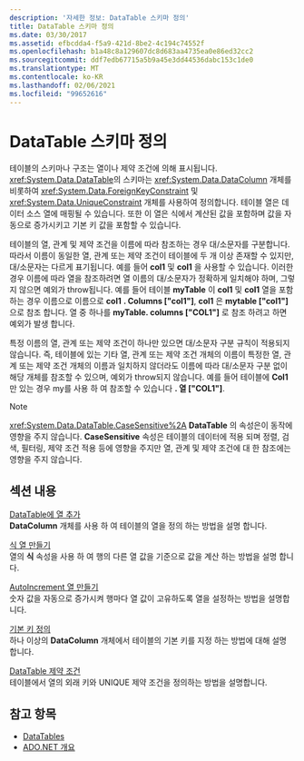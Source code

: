 ```yaml
---
description: '자세한 정보: DataTable 스키마 정의'
title: DataTable 스키마 정의
ms.date: 03/30/2017
ms.assetid: efbcdda4-f5a9-421d-8be2-4c194c74552f
ms.openlocfilehash: b1a48c8a129607dc8d683aa4735ea0e86ed32cc2
ms.sourcegitcommit: ddf7edb67715a5b9a45e3dd44536dabc153c1de0
ms.translationtype: MT
ms.contentlocale: ko-KR
ms.lasthandoff: 02/06/2021
ms.locfileid: "99652616"
---
```

# <a name="datatable-schema-definition"></a>DataTable 스키마 정의

테이블의 스키마나 구조는 열이나 제약 조건에 의해 표시됩니다. <xref:System.Data.DataTable>의 스키마는 <xref:System.Data.DataColumn> 개체를 비롯하여 <xref:System.Data.ForeignKeyConstraint> 및 <xref:System.Data.UniqueConstraint> 개체를 사용하여 정의합니다. 테이블 열은 데이터 소스 열에 매핑될 수 있습니다. 또한 이 열은 식에서 계산된 값을 포함하며 값을 자동으로 증가시키고 기본 키 값을 포함할 수 있습니다.  
  
 테이블의 열, 관계 및 제약 조건을 이름에 따라 참조하는 경우 대/소문자를 구분합니다. 따라서 이름이 동일한 열, 관계 또는 제약 조건이 테이블에 두 개 이상 존재할 수 있지만, 대/소문자는 다르게 표기됩니다. 예를 들어 **col1** 및 **col1** 을 사용할 수 있습니다. 이러한 경우 이름에 따라 열을 참조하려면 열 이름의 대/소문자가 정확하게 일치해야 하며, 그렇지 않으면 예외가 throw됩니다. 예를 들어 테이블 **myTable** 이 **col1** 및 **col1** 열을 포함 하는 경우 이름으로 이름으로 **col1** **. Columns ["col1"]**, **col1** 은 **mytable ["col1"]** 으로 참조 합니다. 열 중 하나를 **myTable. columns ["COL1"]** 로 참조 하려고 하면 예외가 발생 합니다.  
  
 특정 이름의 열, 관계 또는 제약 조건이 하나만 있으면 대/소문자 구분 규칙이 적용되지 않습니다. 즉, 테이블에 있는 기타 열, 관계 또는 제약 조건 개체의 이름이 특정한 열, 관계 또는 제약 조건 개체의 이름과 일치하지 않더라도 이름에 따라 대/소문자 구분 없이 해당 개체를 참조할 수 있으며, 예외가 throw되지 않습니다. 예를 들어 테이블에 **Col1** 만 있는 경우 my를 사용 하 여 참조할 수 있습니다 **. 열 ["COL1"]**.  
  
> [!NOTE]
> <xref:System.Data.DataTable.CaseSensitive%2A> **DataTable** 의 속성은이 동작에 영향을 주지 않습니다. **CaseSensitive** 속성은 테이블의 데이터에 적용 되며 정렬, 검색, 필터링, 제약 조건 적용 등에 영향을 주지만 열, 관계 및 제약 조건에 대 한 참조에는 영향을 주지 않습니다.  
  
## <a name="in-this-section"></a>섹션 내용  

 [DataTable에 열 추가](adding-columns-to-a-datatable.md)  
 **DataColumn** 개체를 사용 하 여 테이블의 열을 정의 하는 방법을 설명 합니다.  
  
 [식 열 만들기](creating-expression-columns.md)  
 열의 **식** 속성을 사용 하 여 행의 다른 열 값을 기준으로 값을 계산 하는 방법을 설명 합니다.  
  
 [AutoIncrement 열 만들기](creating-autoincrement-columns.md)  
 숫자 값을 자동으로 증가시켜 행마다 열 값이 고유하도록 열을 설정하는 방법을 설명합니다.  
  
 [기본 키 정의](defining-primary-keys.md)  
 하나 이상의 **DataColumn** 개체에서 테이블의 기본 키를 지정 하는 방법에 대해 설명 합니다.  
  
 [DataTable 제약 조건](datatable-constraints.md)  
 테이블에서 열의 외래 키와 UNIQUE 제약 조건을 정의하는 방법을 설명합니다.  
  
## <a name="see-also"></a>참고 항목

- [DataTables](datatables.md)
- [ADO.NET 개요](../ado-net-overview.md)
